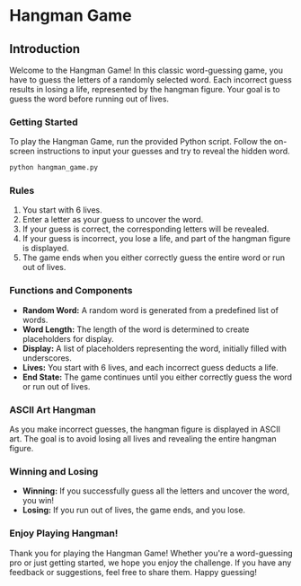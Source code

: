 # Hangman Game

## Introduction
Welcome to the Hangman Game! In this classic word-guessing game, you have to guess the letters of a randomly selected word. Each incorrect guess results in losing a life, represented by the hangman figure. Your goal is to guess the word before running out of lives.

### Getting Started
To play the Hangman Game, run the provided Python script. Follow the on-screen instructions to input your guesses and try to reveal the hidden word.

```python
python hangman_game.py
```

### Rules
1. You start with 6 lives.
2. Enter a letter as your guess to uncover the word.
3. If your guess is correct, the corresponding letters will be revealed.
4. If your guess is incorrect, you lose a life, and part of the hangman figure is displayed.
5. The game ends when you either correctly guess the entire word or run out of lives.

### Functions and Components
- **Random Word:** A random word is generated from a predefined list of words.
- **Word Length:** The length of the word is determined to create placeholders for display.
- **Display:** A list of placeholders representing the word, initially filled with underscores.
- **Lives:** You start with 6 lives, and each incorrect guess deducts a life.
- **End State:** The game continues until you either correctly guess the word or run out of lives.

### ASCII Art Hangman
As you make incorrect guesses, the hangman figure is displayed in ASCII art. The goal is to avoid losing all lives and revealing the entire hangman figure.

### Winning and Losing
- **Winning:** If you successfully guess all the letters and uncover the word, you win!
- **Losing:** If you run out of lives, the game ends, and you lose.

### Enjoy Playing Hangman!
Thank you for playing the Hangman Game! Whether you're a word-guessing pro or just getting started, we hope you enjoy the challenge. If you have any feedback or suggestions, feel free to share them. Happy guessing!